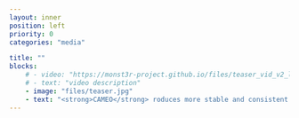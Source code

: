 ```yaml
---
layout: inner
position: left
priority: 0
categories: "media"

title: ""
blocks:
    # - video: "https://monst3r-project.github.io/files/teaser_vid_v2_lowres.mp4"
    # - text: "video description"
    - image: "files/teaser.jpg"
    - text: "<strong>CAMEO</strong> roduces more stable and consistent human body articulation in complex motions, whereas vanilla CogVideoX-5B."
---
```

